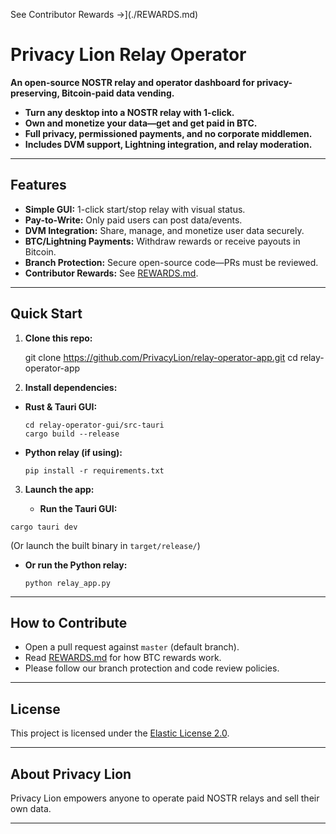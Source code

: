 See Contributor Rewards →](./REWARDS.md)

# Privacy Lion Relay Operator

**An open-source NOSTR relay and operator dashboard for privacy-preserving, Bitcoin-paid data vending.**

-    **Turn any desktop into a NOSTR relay with 1-click.**
-    **Own and monetize your data—get and get paid in BTC.**
-    **Full privacy, permissioned payments, and no corporate middlemen.**
-    **Includes DVM support, Lightning integration, and relay moderation.**

---

## Features

- **Simple GUI:** 1-click start/stop relay with visual status.
- **Pay-to-Write:** Only paid users can post data/events.
- **DVM Integration:** Share, manage, and monetize user data securely.
- **BTC/Lightning Payments:** Withdraw rewards or receive payouts in Bitcoin.
- **Branch Protection:** Secure open-source code—PRs must be reviewed.
- **Contributor Rewards:** See [REWARDS.md](./REWARDS.md).

---

## Quick Start

1. **Clone this repo:**

   git clone https://github.com/PrivacyLion/relay-operator-app.git
cd relay-operator-app

3. **Install dependencies:**
   
- **Rust & Tauri GUI:**
  ```
  cd relay-operator-gui/src-tauri
  cargo build --release
  ```

- **Python relay (if using):**
  ```
  pip install -r requirements.txt

3. **Launch the app:**
   
   - **Run the Tauri GUI:**
  ```
  cargo tauri dev
  ```
  (Or launch the built binary in `target/release/`)

- **Or run the Python relay:**
  ```
  python relay_app.py
  ```
---

## How to Contribute

- Open a pull request against `master` (default branch).
- Read [REWARDS.md](./REWARDS.md) for how BTC rewards work.
- Please follow our branch protection and code review policies.

---

## License

This project is licensed under the [Elastic License 2.0](./LICENSE).

---

## About Privacy Lion

Privacy Lion empowers anyone to operate paid NOSTR relays and sell their own data.

---








